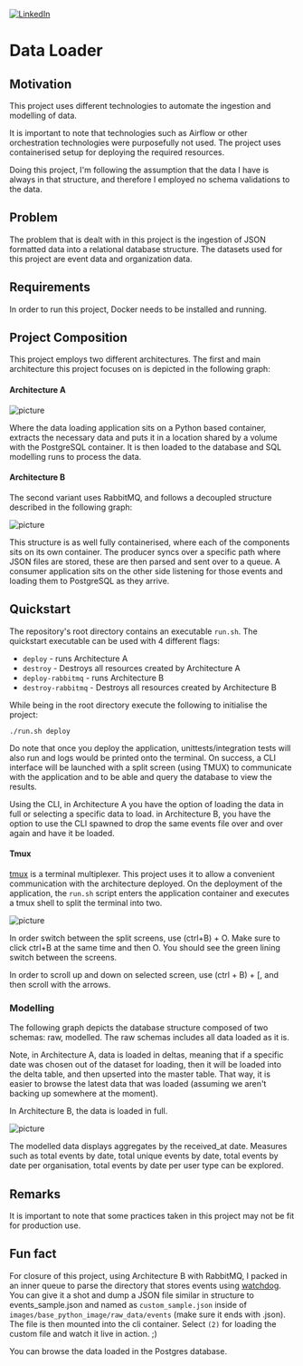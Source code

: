 [![LinkedIn](https://img.shields.io/badge/LinkedIn-0077B5?style=for-the-badge&logo=linkedin&logoColor=white)](https://www.linkedin.com/in/david-ohayon-907b85138/)
# Data Loader 
## Motivation
This project uses different technologies to automate the ingestion and modelling of data. 

It is important to note that technologies such as Airflow or other orchestration technologies were purposefully not
used. The project uses containerised setup for deploying the required resources.

Doing this project, I'm following the assumption that the data I have is always in that structure, and therefore I employed
no schema validations to the data.     


## Problem
The problem that is dealt with in this project is the ingestion of JSON formatted data into a relational database 
structure. The datasets used for this project are event data and organization data.
 
## Requirements
In order to run this project, Docker needs to be installed and running.


## Project Composition
This project employs two different architectures. The first and main architecture this project focuses on is depicted in
the following graph:

#### Architecture A
![picture](https://app.lucidchart.com/publicSegments/view/39772281-05d2-47c9-9119-25d53f06cf93/image.png)

Where the data loading application sits on a Python based container, extracts the necessary data and puts it in a location
shared by a volume with the PostgreSQL container. It is then loaded to the database and SQL modelling runs to process the data.


#### Architecture B
The second variant uses RabbitMQ, and follows a decoupled structure described in the following graph:

![picture](https://app.lucidchart.com/publicSegments/view/48486cd7-3ab3-499a-b93a-231cdfbfa4ba/image.png)

This structure is as well fully containerised, where each of the components sits on its own container. The producer
syncs over a specific path where JSON files are stored, these are then parsed and sent over to a queue. A consumer application
sits on the other side listening for those events and loading them to PostgreSQL as they arrive.



## Quickstart 
The repository's root directory contains an executable `run.sh`.
The quickstart executable can be used with 4 different flags:
* `deploy` - runs Architecture A
* `destroy` - Destroys all resources created by Architecture A
* `deploy-rabbitmq` - runs Architecture B
* `destroy-rabbitmq` - Destroys all resources created by Architecture B

While being in the root directory execute the following to initialise the project:
```
./run.sh deploy
```

Do note that once you deploy the application, unittests/integration tests will also run and logs would be 
printed onto the terminal. On success, a CLI interface will be launched with a split screen (using TMUX) to communicate with the application
and to be able and query the database to view the results.

Using the CLI, in Architecture A you have the option of loading the data in full or selecting a specific data to load. 
in Architecture B, you have the option to use the CLI spawned to drop the same events file over and over again and have it 
be loaded.  


#### Tmux
[tmux](https://github.com/tmux/tmux/wiki) is a terminal multiplexer. This project uses it to allow a convenient communication
with the architecture deployed. On the deployment of the application, the `run.sh` script enters the application container
and executes a tmux shell to split the terminal into two.

![picture](https://app.lucidchart.com/publicSegments/view/892d9b2a-68ec-4724-9464-ce4c7f1a3b8a/image.png)

In order switch between the split screens, use (ctrl+B) + O. Make sure to click ctrl+B at the same time and then O. You
should see the green lining switch between the screens. 

In order to scroll up and down on selected screen, use (ctrl + B) + [, and then scroll with the arrows. 
 
### Modelling
The following graph depicts the database structure composed of two schemas: raw, modelled.
The raw schemas includes all data loaded as it is. 

Note, in Architecture A, data is loaded in deltas, meaning that if a specific date was chosen out of the dataset
for loading, then it will be loaded into the delta table, and then upserted into the master table. That way, it is easier
to browse the latest data that was loaded (assuming we aren't backing up somewhere at the moment).

In Architecture B, the data is loaded in full. 

![picture](https://app.lucidchart.com/publicSegments/view/66553e5e-2318-41d8-8ec6-c5200a374944/image.png)

The modelled data displays aggregates by the received_at date. Measures such as total events by date, total unique events by date,
total events by date per organisation, total events by date per user type can be explored.  


## Remarks
It is important to note that some practices taken in this project may not be fit for production use.

## Fun fact
For closure of this project, using Architecture B with RabbitMQ, I packed in an inner queue to parse the directory 
that stores events using [watchdog](https://pypi.org/project/watchdog/). You can give it a shot and dump a JSON
file similar in structure to events_sample.json and named as `custom_sample.json`  inside of `images/base_python_image/raw_data/events` (make sure it ends with .json).
The file is then mounted into the cli container. Select `(2)` for loading the custom file and watch it live in action. ;)

You can browse the data loaded in the Postgres database.
